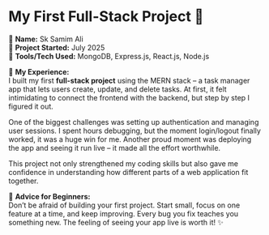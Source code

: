 # My First Full-Stack Project 🚀

👤 **Name:** Sk Samim Ali  
📅 **Project Started:** July 2025  
🔧 **Tools/Tech Used:** MongoDB, Express.js, React.js, Node.js  

🌟 **My Experience:**  
I built my first **full-stack project** using the MERN stack – a task manager app that lets users create, update, and delete tasks. At first, it felt intimidating to connect the frontend with the backend, but step by step I figured it out.  

One of the biggest challenges was setting up authentication and managing user sessions. I spent hours debugging, but the moment login/logout finally worked, it was a huge win for me. Another proud moment was deploying the app and seeing it run live – it made all the effort worthwhile.  

This project not only strengthened my coding skills but also gave me confidence in understanding how different parts of a web application fit together.  

📌 **Advice for Beginners:**  
Don’t be afraid of building your first project. Start small, focus on one feature at a time, and keep improving. Every bug you fix teaches you something new. The feeling of seeing your app live is worth it! ✨
